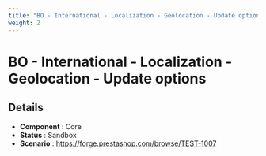 ```yaml
---
title: "BO - International - Localization - Geolocation - Update options"
weight: 2
---
```


# BO - International - Localization - Geolocation - Update options
## Details
* **Component** : Core
* **Status** : Sandbox
* **Scenario** : https://forge.prestashop.com/browse/TEST-1007

